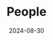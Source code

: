 ---
title: People
date: 2024-08-30

type: landing

sections:
  - block: people
    content:
      title: Meet the Team
      # Choose which groups/teams of users to display.
      #   Edit `user_groups` in each user's profile to add them to one or more of these groups.
      user_groups:
          - Principal Investigators
          - Team Members
          #- Researchers
          #- Grad Students
          #- Administration
          #- Visitors
          #- Alumni
      sort_by: Params.last_name
      sort_ascending: true
    design:
      show_interests: false
      show_role: true
      show_social: true
---